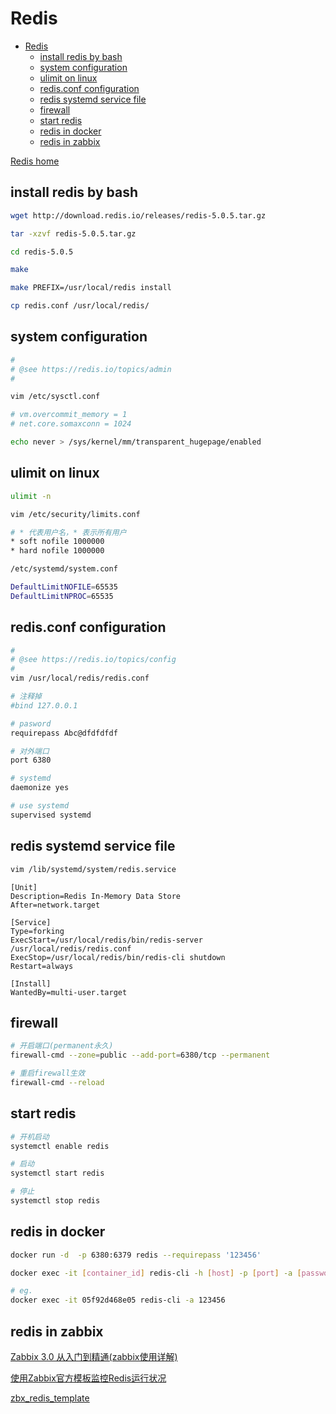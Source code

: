 # Redis

- [Redis](#redis)
  - [install redis by bash](#install-redis-by-bash)
  - [system configuration](#system-configuration)
  - [ulimit on linux](#ulimit-on-linux)
  - [redis.conf configuration](#redisconf-configuration)
  - [redis systemd service file](#redis-systemd-service-file)
  - [firewall](#firewall)
  - [start redis](#start-redis)
  - [redis in docker](#redis-in-docker)
  - [redis in zabbix](#redis-in-zabbix)

[Redis home](https://redis.io/)

## install redis by bash

```bash
wget http://download.redis.io/releases/redis-5.0.5.tar.gz

tar -xzvf redis-5.0.5.tar.gz

cd redis-5.0.5

make

make PREFIX=/usr/local/redis install

cp redis.conf /usr/local/redis/
```

## system configuration

```bash
#
# @see https://redis.io/topics/admin
#

vim /etc/sysctl.conf

# vm.overcommit_memory = 1
# net.core.somaxconn = 1024

echo never > /sys/kernel/mm/transparent_hugepage/enabled
```

## ulimit on linux

```bash
ulimit -n
```

```bash
vim /etc/security/limits.conf

# * 代表用户名，* 表示所有用户
* soft nofile 1000000
* hard nofile 1000000
```

```bash
/etc/systemd/system.conf

DefaultLimitNOFILE=65535
DefaultLimitNPROC=65535
```

## redis.conf configuration

```bash
#
# @see https://redis.io/topics/config
#
vim /usr/local/redis/redis.conf

# 注释掉
#bind 127.0.0.1

# pasword
requirepass Abc@dfdfdfdf

# 对外端口
port 6380

# systemd
daemonize yes

# use systemd
supervised systemd
```

## redis systemd service file

```bash
vim /lib/systemd/system/redis.service
```

```systemd
[Unit]
Description=Redis In-Memory Data Store
After=network.target

[Service]
Type=forking
ExecStart=/usr/local/redis/bin/redis-server /usr/local/redis/redis.conf
ExecStop=/usr/local/redis/bin/redis-cli shutdown
Restart=always

[Install]
WantedBy=multi-user.target
```

## firewall

```bash
# 开启端口(permanent永久)
firewall-cmd --zone=public --add-port=6380/tcp --permanent

# 重启firewall生效
firewall-cmd --reload
```

## start redis

```bash
# 开机启动
systemctl enable redis

# 启动
systemctl start redis

# 停止
systemctl stop redis
```

## redis in docker

``` bash
docker run -d  -p 6380:6379 redis --requirepass '123456'
```

``` bash
docker exec -it [container_id] redis-cli -h [host] -p [port] -a [password]

# eg.
docker exec -it 05f92d468e05 redis-cli -a 123456
```

## redis in zabbix

[Zabbix 3.0 从入门到精通(zabbix使用详解)](https://www.cnblogs.com/clsn/p/7885990.html)

[使用Zabbix官方模板监控Redis运行状况](https://www.cnblogs.com/configure/p/6253590.html)

[zbx_redis_template](https://github.com/ringliwei/zbx_redis_template)
